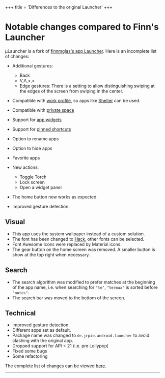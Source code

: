+++
title = 'Differences to the original Launcher'
+++

# Notable changes compared to Finn's Launcher

µLauncher is a fork of [finnmglas's app Launcher](https://github.com/finnmglas/Launcher).
Here is an incomplete list of changes:
<!--The last commit of the original project is [340ee731](https://github.com/jrpie/launcher/commit/340ee7315293b028c060638e058516435bca296a)
The first commit of µLauncher is [cc2e7710](https://github.com/jrpie/launcher/commit/cc2e7710c824549c367d97a81a1646d27c6c8993),
which at the time was still intended as a patch for launcher.
The decision to create a hard fork was made two years later.-->

- Additional gestures:
  - Back
  - V,Λ,<,>
  - Edge gestures: There is a setting to allow distinguishing swiping at the edges of the screen from swiping in the center.

- Compatible with [work profile](https://www.android.com/enterprise/work-profile/), so apps like [Shelter](https://gitea.angry.im/PeterCxy/Shelter) can be used.
- Compatible with [private space](https://source.android.com/docs/security/features/private-space)
- Support for [app widgets](https://developer.android.com/develop/ui/views/appwidgets/overview)
- Support for [pinned shortcuts](https://developer.android.com/develop/ui/views/launch/shortcuts/creating-shortcuts)
- Option to rename apps
- Option to hide apps
- Favorite apps
- New actions:
  - Toggle Torch
  - Lock screen
  - Open a widget panel
- The home button now works as expected.
- Improved gesture detection.

## Visual

- This app uses the system wallpaper instead of a custom solution.
- The font has been changed to [Hack][hack-font], other fonts can be selected.
- Font Awesome Icons were replaced by Material icons.
- The gear button on the home screen was removed. A smaller button is show at the top right when necessary.

## Search

- The search algorithm was modified to prefer matches at the beginning of the app name, i.e. when searching for `"te"`, `"termux"` is sorted before `"notes"`.
- The search bar was moved to the bottom of the screen.

## Technical

- Improved gesture detection.
- Different apps set as default.
- Package name was changed to `de.jrpie.android.launcher` to avoid clashing with the original app.
- Dropped support for API < 21 (i.e. pre Lollypop)
- Fixed some bugs
- Some refactoring

The complete list of changes can be viewed [here](https://github.com/jrpie/launcher/compare/340ee731...master).

---

[original-repo]: https://github.com/finnmglas/Launcher
[hack-font]: https://sourcefoundry.org/hack/
